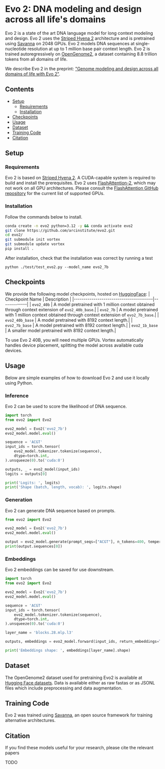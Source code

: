 # Evo 2: DNA modeling and design across all life's domains

</div>

Evo 2 is a state of the art DNA language model for long context modeling and design. Evo 2 uses the [Striped Hyena 2](https://github.com/Zymrael/vortex) architecture and is pretrained using [Savanna](https://github.com/Zymrael/savanna) on 2048 GPUs. Evo 2 models DNA sequences at single-nucleotide resolution at up to 1 million base pair context length. Evo 2 is trained autoregressively on [OpenGenome2](https://huggingface.co/datasets/arcinstitute/opengenome2), a dataset containing 8.8 trillion tokens from all domains of life.

We describe Evo 2 in the preprint:
["Genome modeling and design across all domains of life with Evo 2"]().

## Contents

- [Setup](#setup)
  - [Requirements](#requirements)
  - [Installation](#installation)
- [Checkpoints](#checkpoints)
- [Usage](#usage)
- [Dataset](#dataset)
- [Training Code](#dataset)
- [Citation](#citation)


## Setup

### Requirements

Evo 2 is based on [Striped Hyena 2](https://github.com/Zymrael/vortex). A CUDA-capable system is required to build and install the prerequisites. Evo 2 uses [FlashAttention-2](https://github.com/Dao-AILab/flash-attention), which may not work on all GPU architectures. Please consult the [FlashAttention GitHub repository](https://github.com/Dao-AILab/flash-attention#installation-and-features) for the current list of supported GPUs. 

### Installation

Follow the commands below to install.

```bash
conda create -n evo2 python=3.12 -y && conda activate evo2
git clone https://github.com/arcinstitute/evo2.git
cd evo2/
git submodule init vortex
git submodule update vortex
pip install .
```

After installation, check that the installation was correct by running a test
```
python ./test/test_evo2.py --model_name evo2_7b
```

## Checkpoints

We provide the following model checkpoints, hosted on [HuggingFace](https://huggingface.co/arcinstitute):
| Checkpoint Name                        | Description |
|----------------------------------------|-------------|
| `evo2_40b`  | A model pretrained with 1 million context obtained through context extension of `evo2_40b_base`.|
| `evo2_7b`  | A model pretrained with 1 million context obtained through context extension of `evo2_7b_base`.|
| `evo2_40b_base`  | A model pretrained with 8192 context length.|
| `evo2_7b_base`  | A model pretrained with 8192 context length.|
| `evo2_1b_base`  | A smaller model pretrained with 8192 context length.|

To use Evo 2 40B, you will need multiple GPUs. Vortex automatically handles device placement, splitting the model across available cuda devices.

## Usage

Below are simple examples of how to download Evo 2 and use it locally using Python.

### Inference

Evo 2 can be used to score the likelihood of DNA sequence.

```python
import torch
from evo2 import Evo2

evo2_model = Evo2('evo2_7b')
evo2_model.model.eval()

sequence = 'ACGT'
input_ids = torch.tensor(
    evo2_model.tokenizer.tokenize(sequence),
    dtype=torch.int,
).unsqueeze(0).to('cuda:0')

outputs, _ = evo2_model(input_ids)
logits = outputs[0]

print('Logits: ', logits)
print('Shape (batch, length, vocab): ', logits.shape)
```

### Generation

Evo 2 can generate DNA sequence based on prompts.

```python
from evo2 import Evo2

evo2_model = Evo2('evo2_7b')
evo2_model.model.eval()

output = evo2_model.generate(prompt_seqs=["ACGT"], n_tokens=400, temperature=1.0, top_k=4)
print(output.sequences[0])
```

### Embeddings

Evo 2 embeddings can be saved for use downstream.

```python
import torch
from evo2 import Evo2

evo2_model = Evo2('evo2_7b')
evo2_model.model.eval()

sequence = 'ACGT'
input_ids = torch.tensor(
    evo2_model.tokenizer.tokenize(sequence),
    dtype=torch.int,
).unsqueeze(0).to('cuda:0')

layer_name = 'blocks.28.mlp.l3'

outputs, embeddings = evo2_model.forward(input_ids, return_embeddings=True, layer_names=[layer_name])

print('Embeddings shape: ', embeddings[layer_name].shape)
```

## Dataset

The OpenGenome2 dataset used for pretraining Evo2 is available at [Hugging Face datasets](https://huggingface.co/datasets/LongSafari/open-genome). Data is available either as raw fastas or as JSONL files which include preprocessing and data augmentation.

## Training Code

Evo 2 was trained using [Savanna](https://github.com/Zymrael/savanna), an open source framework for training alternative architectures.

## Citation

If you find these models useful for your research, please cite the relevant papers

TODO
